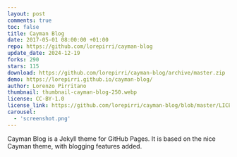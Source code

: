 ```yaml
---
layout: post
comments: true
toc: false
title: Cayman Blog
date: 2017-05-01 08:00:00 +01:00
repo: https://github.com/lorepirri/cayman-blog
update_date: 2024-12-19
forks: 290
stars: 115
download: https://github.com/lorepirri/cayman-blog/archive/master.zip
demo: https://lorepirri.github.io/cayman-blog/
author: Lorenzo Pirritano
thumbnail: thumbnail-cayman-blog-250.webp
license: CC-BY-1.0
license_link: https://github.com/lorepirri/cayman-blog/blob/master/LICENSE
carousel:
  - 'screenshot.png'
---
```


Cayman Blog is a Jekyll theme for GitHub Pages. It is based on the nice Cayman theme, with blogging features added.
